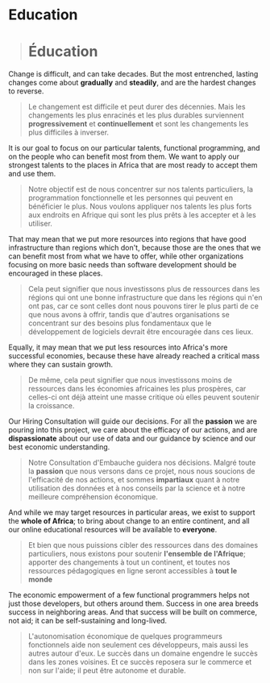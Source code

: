 # Education
> # Éducation

Change is difficult, and can take decades. But the most entrenched, lasting changes come about **gradually**
and **steadily**, and are the hardest changes to reverse.
> Le changement est difficile et peut durer des décennies. Mais les changements les plus enracinés et les plus
> durables surviennent **progressivement** et **continuellement** et sont les changements les plus difficiles à
> inverser.

It is our goal to focus on our particular talents, functional programming, and on the people who can benefit
most from them. We want to apply our strongest talents to the places in Africa that are most ready to accept
them and use them.
> Notre objectif est de nous concentrer sur nos talents particuliers, la programmation fonctionnelle et les
> personnes qui peuvent en bénéficier le plus. Nous voulons appliquer nos talents les plus forts aux endroits en
> Afrique qui sont les plus prêts à les accepter et à les utiliser.

That may mean that we put more resources into regions that have good infrastructure than regions which don't,
because those are the ones that we can benefit most from what we have to offer, while other organizations
focusing on more basic needs than software development should be encouraged in these places.
> Cela peut signifier que nous investissons plus de ressources dans les régions qui ont une bonne infrastructure
> que dans les régions qui n'en ont pas, car ce sont celles dont nous pouvons tirer le plus parti de ce que nous
> avons à offrir, tandis que d'autres organisations se concentrant sur des besoins plus fondamentaux que le
> développement de logiciels devrait être encouragée dans ces lieux.

Equally, it may mean that we put less resources into Africa's more successful economies, because these have
already reached a critical mass where they can sustain growth.
> De même, cela peut signifier que nous investissons moins de ressources dans les économies africaines les plus
> prospères, car celles-ci ont déjà atteint une masse critique où elles peuvent soutenir la croissance.

Our Hiring Consultation will guide our decisions. For all the **passion** we are pouring into this project, we
care about the efficacy of our actions, and are **dispassionate** about our use of data and our guidance by
science and our best economic understanding.
> Notre Consultation d'Embauche guidera nos décisions. Malgré toute la **passion** que nous versons dans ce
> projet, nous nous soucions de l'efficacité de nos actions, et sommes **impartiaux** quant à notre utilisation
> des données et à nos conseils par la science et à notre meilleure compréhension économique.

And while we may target resources in particular areas, we exist to support the **whole of Africa**; to bring
about change to an entire continent, and all our online educational resources will be available to
**everyone**.
> Et bien que nous puissions cibler des ressources dans des domaines particuliers, nous existons pour soutenir
> **l'ensemble de l'Afrique**; apporter des changements à tout un continent, et toutes nos ressources
> pédagogiques en ligne seront accessibles à **tout le monde**

The economic empowerment of a few functional programmers helps not just those developers, but others around
them. Success in one area breeds success in neighboring areas. And that success will be built on commerce, not
aid; it can be self-sustaining and long-lived.
> L'autonomisation économique de quelques programmeurs fonctionnels aide non seulement ces développeurs, mais
> aussi les autres autour d'eux. Le succès dans un domaine engendre le succès dans les zones voisines. Et ce
> succès reposera sur le commerce et non sur l'aide; il peut être autonome et durable.


